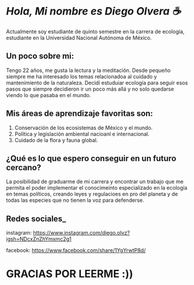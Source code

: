 # *Hola, Mi nombre es Diego Olvera ☕*

Actualmente soy estudiante de quinto semestre en la carrera de ecología, estudiante en la Universidad Nacional Autónoma de México.

## Un poco sobre mi:
Tengo 22 años, me gusta la lectura y la meditación. Desde pequeño siempre me ha interesado los temas relacionadoa al cuidado y mantenimiento de la naturaleza. Decidí estuduiar ecología para seguir esos pasos que siempre decidieron ir un poco más allá y no solo quedarse viendo lo que pasaba en el mundo.

## Mis áreas de aprendizaje favoritas son:
1. Conservación de los ecosistemas de México y el mundo.
2. Política y legislación ambiental nacioanl e internacional.
3. Cuidado de la flora y fauna global.

## ¿Qué es lo que espero conseguir en un futuro cercano?
La posibilidad de graduarme de mi carrera y encontrar un trabajo que me permita el poder implementar el conocimeinto especializado en la ecología en temas políticos, creando leyes y regulacioes en pro del planeta y de todas las especies que no tienen la voz para defenderse.

## Redes sociales_
instagram: https://www.instagram.com/diego.olvz?igsh=NDcxZnZhYmxmc2g1

facebook: https://www.facebook.com/share/1YgYrwtP8d/

# GRACIAS POR LEERME :))

<!--
**Diegoolvz/Diegoolvz** is a ✨ _special_ ✨ repository because its `README.md` (this file) appears on your GitHub profile.

Here are some ideas to get you started:

- 🔭 I’m currently working on ...
- 🌱 I’m currently learning ...
- 👯 I’m looking to collaborate on ...
- 🤔 I’m looking for help with ...
- 💬 Ask me about ...
- 📫 How to reach me: ...
- 😄 Pronouns: ...
- ⚡ Fun fact: ...
-->
